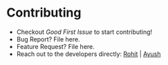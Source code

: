 # Contributing

* Checkout *Good First Issue* to start contributing!
* Bug Report? File here.
* Feature Request? File here.
* Reach out to the developers directly: [Rohit](https://twitter.com/jumbld) | [Ayush](https://twitter.com/ayushgarg_xyz)